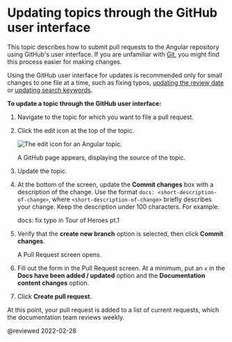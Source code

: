 # Updating topics through the GitHub user interface

This topic describes how to submit pull requests to the Angular repository using GitHub's user interface.
If you are unfamiliar with [Git](https://git-scm.com), you might find this process easier for making changes.

<div class="alert is-important">

Using the GitHub user interface for updates is recommended only for small changes to one file at a time, such as fixing typos, [updating the review date](guide/reviewing-content) or [updating search keywords](guide/updating-search-keywords).

</div>

**To update a topic through the GitHub user interface:**

1. Navigate to the topic for which you want to file a pull request.

1. Click the edit icon at the top of the topic.

   <div class="lightbox">

   <img alt="The edit icon for an Angular topic." src="generated/images/guide/contributors-guide/edit-icon.png">

   </div>

   A GitHub page appears, displaying the source of the topic.

1. Update the topic.

1. At the bottom of the screen, update the **Commit changes** box with a description of the change.
   Use the format `docs: <short-description-of-change>`, where `<short-description-of-change>` briefly describes your change.
   Keep the description under 100 characters.
   For example:

   <code-example format="github" language="markdown">

   docs: fix typo in Tour of Heroes pt.1

   </code-example>

1. Verify that the **create new branch** option is selected, then click **Commit changes**.

   A Pull Request screen opens.

1. Fill out the form in the Pull Request screen.
   At a minimum, put an `x` in the **Docs have been added / updated** option and the **Documentation content changes** option.

1. Click **Create pull request**.

At this point, your pull request is added to a list of current requests, which the documentation team reviews weekly.

<!-- links -->

<!-- external links -->

<!-- end links -->

@reviewed 2022-02-28
